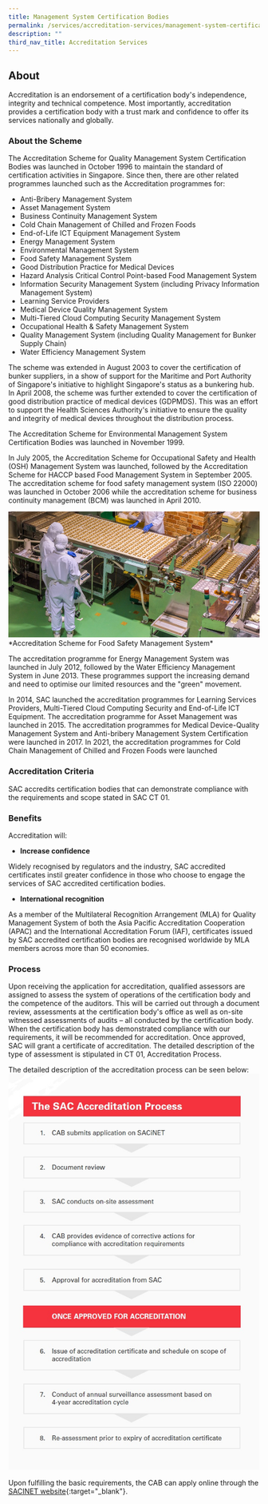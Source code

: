 ```yaml
---
title: Management System Certification Bodies
permalink: /services/accreditation-services/management-system-certification-bodies/
description: ""
third_nav_title: Accreditation Services
---
```

## About

Accreditation is an endorsement of a certification body's independence, integrity and technical competence. Most importantly, accreditation provides a certification body with a trust mark and confidence to offer its services nationally and globally.

### About the Scheme

The Accreditation Scheme for Quality Management System Certification Bodies was launched in October 1996 to maintain the standard of certification activities in Singapore. Since then, there are other related programmes launched such as the Accreditation programmes for:

* Anti-Bribery Management System
* Asset Management System
* Business Continuity Management System
* Cold Chain Management of Chilled and Frozen Foods
* End-of-Life ICT Equipment Management System
* Energy Management System
* Environmental Management System
* Food Safety Management System
* Good Distribution Practice for Medical Devices
* Hazard Analysis Critical Control Point-based Food Management System
* Information Security Management System (including Privacy Information Management System)
* Learning Service Providers
* Medical Device Quality Management System
* Multi-Tiered Cloud Computing Security Management System
* Occupational Health &amp; Safety Management System
* Quality Management System (including Quality Management for Bunker Supply Chain) 
* Water Efficiency Management System
 
The scheme was extended in August 2003 to cover the certification of bunker suppliers, in a show of support for the Maritime and Port Authority of Singapore's initiative to highlight Singapore's status as a bunkering hub. In April 2008, the scheme was further extended to cover the certification of good distribution practice of medical devices (GDPMDS). This was an effort to support the Health Sciences Authority's initiative to ensure the quality and integrity of medical devices throughout the distribution process.
 
The Accreditation Scheme for Environmental Management System Certification Bodies was launched in November 1999.

In July 2005, the Accreditation Scheme for Occupational Safety and Health (OSH) Management System was launched, followed by the Accreditation Scheme for HACCP based Food Management System in September 2005. The accreditation scheme for food safety management system (ISO 22000) was launched in October 2006 while the accreditation scheme for business continuity management (BCM) was launched in April 2010.

![Food Safety Management System](/images/services/food-management-accreditation.jpg)
*Accreditation Scheme for Food Safety Management System\*
<!-- COMMENT: the italic sentence directly below the Markdown image will be displayed as an image caption -->
 
The accreditation programme for Energy Management System was launched in July 2012, followed by the Water Efficiency Management System in June 2013. These programmes support the increasing demand and need to optimise our limited resources and the "green" movement.

In 2014, SAC launched the accreditation programmes for Learning Services Providers, Multi-Tiered Cloud Computing Security and End-of-Life ICT Equipment. The accreditation programme for Asset Management was launched in 2015. The accreditation programmes for Medical Device-Quality Management System and Anti-bribery Management System Certification were launched in 2017.  In 2021, the accreditation programmes for Cold Chain Management of Chilled and Frozen Foods were launched

### Accreditation Criteria

SAC accredits certification bodies that can demonstrate compliance with the requirements and scope stated in SAC CT 01.


### Benefits
Accreditation will:

* **Increase confidence**

Widely recognised by regulators and the industry, SAC accredited certificates instil greater confidence in those who choose to engage the services of SAC accredited certification bodies. 

* **International recognition**

As a member of the Multilateral Recognition Arrangement (MLA) for Quality Management System of both the Asia Pacific Accreditation Cooperation (APAC) and the International Accreditation Forum (IAF), certificates issued by SAC accredited certification bodies are recognised worldwide by MLA members across more than 50 economies.

### Process
Upon receiving the application for accreditation, qualified assessors are assigned to assess the system of operations of the certification body and the competence of the auditors. This will be carried out through a document review, assessments at the certification body's office as well as on-site witnessed assessments of audits – all conducted by the certification body. When the certification body has demonstrated compliance with our requirements, it will be recommended for accreditation. Once approved, SAC will grant a certificate of accreditation. The detailed description of the type of assessment is stipulated in CT 01, Accreditation Process. 

The detailed description of the accreditation process can be seen below:  
![Accreditation Process](/images/services/sac-accreditation-process-flowchart.jpg) 

Upon fulfilling the basic requirements, the CAB can apply online through the [SACINET website](https://sacinet2.enterprisesg.gov.sg){:target="_blank"}.